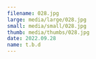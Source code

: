 ```yaml
---
filename: 028.jpg
large: media/large/028.jpg
small: media/small/028.jpg
thumb: media/thumbs/028.jpg
date: 2022.09.28
name: t.b.d
---
```

